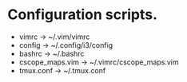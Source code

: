 # Configuration scripts.
* vimrc  -> ~/.vim/vimrc
* config -> ~/.config/i3/config
* bashrc -> ~/.bashrc
* cscope_maps.vim -> ~/.vimrc/cscope_maps.vim
* tmux.conf -> ~/.tmux.conf
